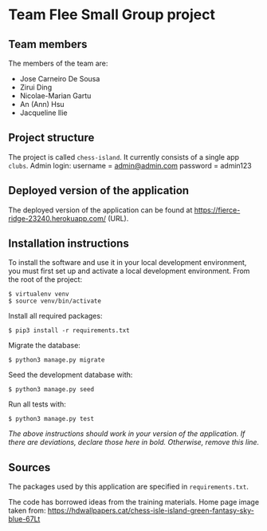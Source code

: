 # Team Flee Small Group project

## Team members
The members of the team are:
- Jose Carneiro De Sousa
- Zirui Ding
- Nicolae-Marian Gartu
- An (Ann) Hsu
- Jacqueline Ilie

## Project structure
The project is called `chess-island`.  It currently consists of a single app `clubs`.
Admin login:
username = admin@admin.com
password = admin123

## Deployed version of the application
The deployed version of the application can be found at https://fierce-ridge-23240.herokuapp.com/ (URL).

## Installation instructions
To install the software and use it in your local development environment, you must first set up and activate a local development environment.  From the root of the project:

```
$ virtualenv venv
$ source venv/bin/activate
```

Install all required packages:

```
$ pip3 install -r requirements.txt
```

Migrate the database:

```
$ python3 manage.py migrate
```

Seed the development database with:

```
$ python3 manage.py seed
```

Run all tests with:
```
$ python3 manage.py test
```

*The above instructions should work in your version of the application.  If there are deviations, declare those here in bold.  Otherwise, remove this line.*

## Sources
The packages used by this application are specified in `requirements.txt`.

The code has borrowed ideas from the training materials.
Home page image taken from: https://hdwallpapers.cat/chess-isle-island-green-fantasy-sky-blue-67Lt
